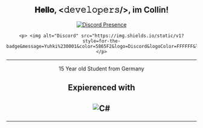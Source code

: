 <div align="center">
<h2> 𝐇𝐞𝐥𝐥𝐨, <𝚍𝚎𝚟𝚎𝚕𝚘𝚙𝚎𝚛𝚜/>, im Collin!</h2>

</div>

<div align="center" width="50">

[![Discord Presence](https://lanyard.cnrad.dev/api/749233228996673536)](https://discord.com/users/749233228996673536)

    <p> <img alt="Discord" src="https://img.shields.io/static/v1?style=for-the-badge&message=Yuhki%230001&color=5865F2&logo=Discord&logoColor=FFFFFF&label="/> </p>
    
<div align="center" width="50">
    <hr>
<p>15 Year old Student from Germany<p>
<h2>Expierenced with<h2>
<img alt="C#" src="https://img.shields.io/badge/c%23-%23239120.svg?&style=for-the-badge&logo=c-sharp&logoColor=white"/>
  

  <hr>

